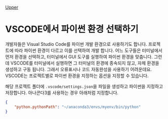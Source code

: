 [Upper](index.md)

# VSCODE에서 파이썬 환경 선택하기

개발자들은 Visual Studio Code를 파이썬 개발 환경으로 사용하기도 합니다. 프로젝트에 따라 파이썬 환경이 다르고 이를 선택하여 개발 합니다. 어느 도구들은 터미널에서 먼저 환경을 선택하고, 터미널에서 GUI 도구를 실행하여 파이썬 환경을 맞춥니다. 그런데 VSCODE를 터미널에서 실행하면 그 터미널의 환경에 종속되지 않고, 자체 환경을 생성하고 구동 됩니다. 그래서 오류표시나 코드 자동완성을 사용하기 어려운데요. VSCODE는 프로젝트별로 파이썬 환경을 지정하는 옵션을 지정할 수 있습니다.

해당 프로젝트 폴더에 `.vscode/settings.json`을 파일을 생성하고 파이썬을 지정하고 저장합니다. 아나콘다3를 사용하는 경우 아래처럼 지정합니다.

```json
{
    "python.pythonPath": "~/anaconda3/envs/myenv/bin/python"
}
```



